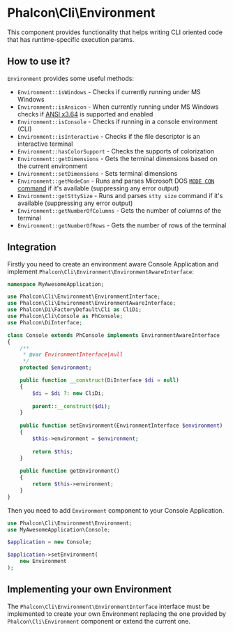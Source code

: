 # Phalcon\Cli\Environment

This component provides functionality that helps writing CLI oriented code that has runtime-specific execution params.

## How to use it?

`Environment` provides some useful methods:

* `Environment::isWindows` - Checks if currently running under MS Windows
* `Environment::isAnsicon` - When currently running under MS Windows checks if [ANSI x3.64][1] is supported and enabled
* `Environment::isConsole` - Checks if running in a console environment (CLI)
* `Environment::isInteractive` - Checks if the file descriptor is an interactive terminal
* `Environment::hasColorSupport` - Checks the supports of colorization
* `Environment::getDimensions` - Gets the terminal dimensions based on the current environment
* `Environment::setDimensions` - Sets terminal dimensions
* `Environment::getModeCon` - Runs and parses Microsoft DOS [`MODE CON` command][2] if it's available (suppressing any error output)
* `Environment::getSttySize` - Runs and parses `stty size` command if it's available (suppressing any error output)
* `Environment::getNumberOfColumns` - Gets the number of columns of the terminal
* `Environment::getNumberOfRows` - Gets the number of rows of the terminal

## Integration

Firstly you need to create an environment aware Console Application and implement
`Phalcon\Cli\Environment\EnvironmentAwareInterface`:

```php
namespace MyAwesomeApplication;

use Phalcon\Cli\Environment\EnvironmentInterface;
use Phalcon\Cli\Environment\EnvironmentAwareInterface;
use Phalcon\Di\FactoryDefault\Cli as CliDi;
use Phalcon\Cli\Console as PhConsole;
use Phalcon\DiInterface;

class Console extends PhConsole implements EnvironmentAwareInterface
{
    /**
     * @var EnvironmentInterface|null
     */
    protected $environment;

    public function __construct(DiInterface $di = null)
    {
        $di = $di ?: new CliDi;
        
        parent::__construct($di);
    }
    
    public function setEnvironment(EnvironmentInterface $environment)
    {
        $this->environment = $environment;
        
        return $this;
    }
    
    public function getEnvironment()
    {
        return $this->environment;
    }
}
```

Then you need to add `Environment` component to your Console Application.

```php
use Phalcon\Cli\Environment\Environment;
use MyAwesomeApplication\Console;

$application = new Console;

$application->setEnvironment(
    new Environment
);
```

## Implementing your own Environment

The `Phalcon\Cli\Environment\EnvironmentInterface` interface must be implemented to create your own Environment
replacing the one provided by `Phalcon\Cli\Environment` component or extend the current one.

[1]: http://vt100.net/annarbor/aaa-ug/section13.html
[2]: https://technet.microsoft.com/en-us/library/bb490932.aspx
